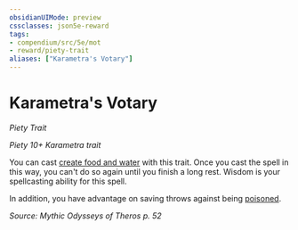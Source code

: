 ```yaml
---
obsidianUIMode: preview
cssclasses: json5e-reward
tags:
- compendium/src/5e/mot
- reward/piety-trait
aliases: ["Karametra's Votary"]
---
```

# Karametra's Votary
*Piety Trait*  

*Piety 10+ Karametra trait*

You can cast [create food and water](2-Mechanics/CLI/spells/create-food-and-water.md) with this trait. Once you cast the spell in this way, you can't do so again until you finish a long rest. Wisdom is your spellcasting ability for this spell.

In addition, you have advantage on saving throws against being [poisoned](2-Mechanics/CLI/rules/conditions.md#Poisoned).

*Source: Mythic Odysseys of Theros p. 52*